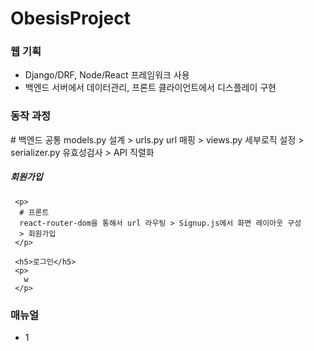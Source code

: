 # ObesisProject

<div>
  <h3>웹 기획</h3>
  
  <div>
    <ul>
      <li>Django/DRF, Node/React 프레임워크 사용</li>
      <li>백엔드 서버에서 데이터관리, 프론트 클라이언트에서 디스플레이 구현</li>
    </ul>
  </div>
  
</div>


<div>
  <h3>동작 과정</h3>
  <p>
     # 백엔드 공통 
       models.py 설계 > urls.py url 매핑 > views.py 세부로직 설정 > serializer.py 유효성검사 > API 직렬화
  </p>
  <div>
     <h5>회원가입</h5>
     
      
    
     
     <p>
      # 프론트 
      react-router-dom을 통해서 url 라우팅 > Signup.js에서 화면 레이아웃 구성
      > 회원가입
     </p>
      
     <h5>로그인</h5>
     <p>
       w
     </p>
     
     

  </div>
  
</div>
<div>
  <h3>매뉴얼</h3>
  
  <div>
    <ul>
      <li>1</li>
    </ul>
  </div>
  
</div> 

